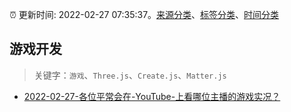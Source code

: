 :alarm_clock: 更新时间: 2022-02-27 07:35:37。[来源分类](../README.md)、[标签分类](../TAGS.md)、[时间分类](../TIMELINE.md)

## 游戏开发


> 关键字：`游戏`、`Three.js`、`Create.js`、`Matter.js`



- [2022-02-27-各位平常会在-YouTube-上看哪位主播的游戏实况？](https://www.v2ex.com/t/836705) 